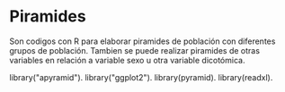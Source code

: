 # Piramides
Son codigos con R para elaborar piramides de población con diferentes grupos de población.
Tambien se puede realizar piramides de otras variables en relación a variable sexo u otra variable dicotómica.

library("apyramid").
library("ggplot2").
library(pyramid).
library(readxl).
